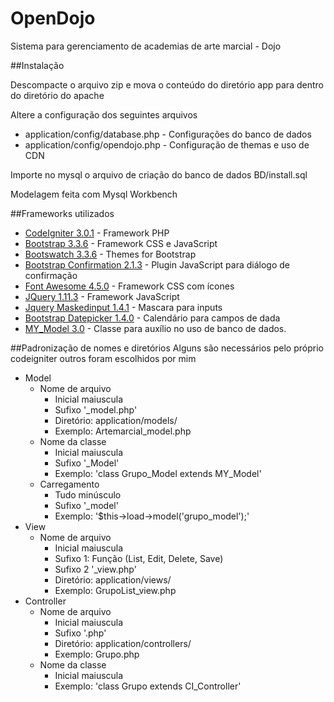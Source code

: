 # OpenDojo
Sistema para gerenciamento de academias de arte marcial - Dojo

##Instalação

Descompacte o arquivo zip e mova o conteúdo do diretório app para dentro do diretório do apache

Altere a configuração dos seguintes arquivos

* application/config/database.php - Configurações do banco de dados
* application/config/opendojo.php - Configuração de themas e uso de CDN

Importe no mysql o arquivo de criação do banco de dados BD/install.sql

Modelagem feita com Mysql Workbench

##Frameworks utilizados
* [CodeIgniter 3.0.1](http://www.codeigniter.com/) - Framework PHP
* [Bootstrap 3.3.6](http://getbootstrap.com/) - Framework CSS e JavaScript
* [Bootswatch 3.3.6](http://bootswatch.com/) - Themes for Bootstrap
* [Bootstrap Confirmation 2.1.3](https://github.com/mistic100/Bootstrap-Confirmation) - Plugin JavaScript para diálogo de confirmação
* [Font Awesome 4.5.0](http://fortawesome.github.io/Font-Awesome/) - Framework CSS com ícones
* [JQuery 1.11.3](https://jquery.com/) - Framework JavaScript
* [Jquery Maskedinput 1.4.1](https://github.com/digitalBush/jquery.maskedinput) - Mascara para inputs
* [Bootstrap Datepicker 1.4.0](https://github.com/eternicode/bootstrap-datepicker) - Calendário para campos de dada
* [MY_Model 3.0](https://github.com/avenirer/CodeIgniter-MY_Model) - Classe para auxílio no uso de banco de dados.


##Padronização de nomes e diretórios
Alguns são necessários pelo próprio codeigniter outros foram escolhidos por mim


* Model
  * Nome de arquivo
    * Inicial maiuscula
    * Sufixo '_model.php'
    * Diretório: application/models/
    * Exemplo: Artemarcial_model.php
  * Nome da classe
    * Inicial maiuscula
    * Sufixo '_Model'
    * Exemplo: 'class Grupo_Model extends MY_Model'
  * Carregamento
    * Tudo minúsculo
    * Sufixo '_model'
    * Exemplo: '$this->load->model('grupo_model');'
* View
  * Nome de arquivo
    * Inicial maiuscula
    * Sufixo 1: Função (List, Edit, Delete, Save)
    * Sufixo 2 '_view.php'
    * Diretório: application/views/
    * Exemplo: GrupoList_view.php
* Controller
  * Nome de arquivo
    * Inicial maiuscula
    * Sufixo '.php'
    * Diretório: application/controllers/
    * Exemplo: Grupo.php
  * Nome da classe
    * Inicial maiuscula
    * Exemplo: 'class Grupo extends CI_Controller'


